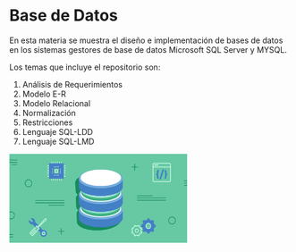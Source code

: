 # Base de Datos 


En esta materia se muestra el diseño e implementación de bases de datos en los sistemas gestores de base de datos Microsoft SQL Server y MYSQL. 

Los temas que incluye el repositorio son:

1. Análisis de Requerimientos
2. Modelo E-R
3. Modelo Relacional 
4. Normalización
5. Restricciones
6. Lenguaje SQL-LDD
7. Lenguaje SQL-LMD

![Base de Datos](./img/imagenbd.png)